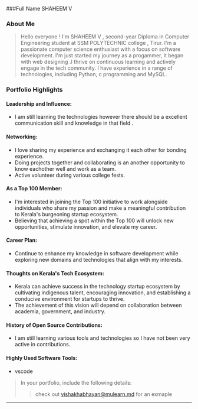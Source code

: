 ###Full Name
SHAHEEM V
### About Me

> Hello everyone ! I'm SHAHEEM V , second-year Diploma in Computer Engineering student at SSM POLYTECHNIC college , Tirur. I'm a passionate computer science enthusiast with a focus on software development. I'm just started my journey as a progammer, it began with web designing .I thrive on continuous learning and actively engage in the tech community. I have experience in a range of technologies, including Python, c programming and MySQL. 


### Portfolio Highlights



#### Leadership and Influence: 

- I am still learning the technologies however there should be a excellent communication skill and knowledge in that field . 

#### Networking: 

- I love sharing my experience and exchanging it each other for bonding experience.
- Doing projects together and collaborating is an another opportunity to know eachother well and work as a team.
- Active volunteer during various college fests.

#### As a Top 100 Member: 

-  I'm interested in joining the Top 100 initiative to work alongside individuals who share my passion and make a meaningful contribution to Kerala's burgeoning startup ecosystem.
- Believing that achieving a spot within the Top 100 will unlock new opportunities, stimulate innovation, and elevate my career.

#### Career Plan: 

- Continue to enhance my knowledge in software development while exploring new domains and technologies that align with my interests.

#### Thoughts on Kerala's Tech Ecosystem: 

-  Kerala can achieve success in the technology startup ecosystem by cultivating indigenous talent, encouraging innovation, and establishing a conducive environment for startups to thrive.
- The achievement of this vision will depend on collaboration between academia, government, and industry.

#### History of Open Source Contributions:

-  I am still learning various tools and technologies so I have not been very active in contributions.


#### Highly Used Software Tools:

- vscode



> In your portfolio, include the following details:
>> check out [vishakhabhayan@mulearn.md](./profile/vishakhabhayan@mulearn.md) for an exmaple

---
